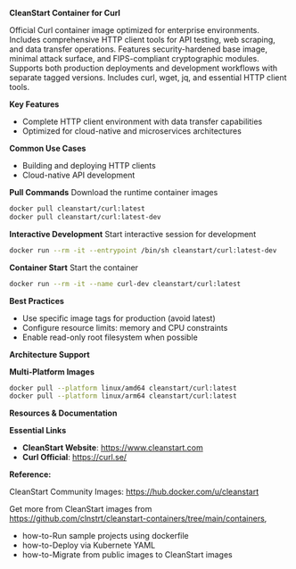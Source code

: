 **CleanStart Container for Curl**

Official Curl container image optimized for enterprise environments. Includes comprehensive HTTP client tools for API testing, web scraping, and data transfer operations. Features security-hardened base image, minimal attack surface, and FIPS-compliant cryptographic modules. Supports both production deployments and development workflows with separate tagged versions. Includes curl, wget, jq, and essential HTTP client tools.

**Key Features**
* Complete HTTP client environment with data transfer capabilities
* Optimized for cloud-native and microservices architectures

**Common Use Cases**
* Building and deploying HTTP clients
* Cloud-native API development

**Pull Commands**
Download the runtime container images

```bash
docker pull cleanstart/curl:latest
docker pull cleanstart/curl:latest-dev
```

**Interactive Development**
Start interactive session for development

```bash
docker run --rm -it --entrypoint /bin/sh cleanstart/curl:latest-dev
```

**Container Start**
Start the container
```bash
docker run --rm -it --name curl-dev cleanstart/curl:latest
```

**Best Practices**
* Use specific image tags for production (avoid latest)
* Configure resource limits: memory and CPU constraints
* Enable read-only root filesystem when possible

**Architecture Support**

**Multi-Platform Images**

```bash
docker pull --platform linux/amd64 cleanstart/curl:latest
docker pull --platform linux/arm64 cleanstart/curl:latest
```

**Resources & Documentation**

**Essential Links**
* **CleanStart Website**: https://www.cleanstart.com
* **Curl Official**: https://curl.se/

**Reference:**

CleanStart Community Images: https://hub.docker.com/u/cleanstart 

Get more from CleanStart images from https://github.com/clnstrt/cleanstart-containers/tree/main/containers⁠, 

  -  how-to-Run sample projects using dockerfile 
  -  how-to-Deploy via Kubernete YAML 
  -  how-to-Migrate from public images to CleanStart images

